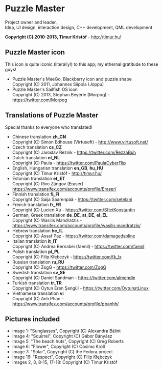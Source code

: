 Puzzle Master
=============

Project owner and leader,  
Idea, UI design, interaction design, C++ development, QML development

**Copyright (C) 2010-2013, Timur Kristóf** - http://timur.hu/

Puzzle Master icon
------------------

This icon is quite iconic (literally!) to this app; my ethernal gratitude to these guys!

* Puzzle Master's MeeGo, Blackberry icon and puzzle shape  
Copyright (C) 2011, Johannes Siipola (Joppu)
* Puzzle Master's Sailfish OS icon  
Copyright (C) 2013, Stephan Beyerle (Morpog) - https://twitter.com/Morpog

Translations of Puzzle Master
-----------------------------

Special thanks to everyone who translated!

* Chinese translation **zh_CN**  
Copyright (C) Simon Edhouse (Virtusoft) - http://www.virtusoft.net/
* Czech translation **cs_CZ**  
Copyright (C) Jaroslav Reznik - https://twitter.com/RezzaBuh
* Dutch translation **nl_NL**  
Copyright (C) Paula - https://twitter.com/PaulaCyberFlip
* English, Hungarian translation **en_GB**, **hu_HU**  
Copyright (C) Timur Kristóf - http://timur.hu/
* Estonian translation **et_ET**  
Copyright (C) Rivo Zängov (Eraser) - https://www.transifex.com/accounts/profile/Eraser/
* Finnish translation **fi_FI**  
Copyright (C) Saija Saarenpää - https://twitter.com/setelani
* French translation **fr_FR**  
Copyright (C) Lucien Xu - https://twitter.com/SfietKonstantin
* German, Greek translation **de_DE**, **at_DE**, **el_EL**  
Copyright (C) Wasilis Mandratzis - https://www.transifex.com/accounts/profile/wasilis.mandratzis/
* Hebrew translation **he_IL**  
Copyright (C) Assaf Paz - https://twitter.com/damagedspline
* Italian translation **it_IT**  
Copyright (C) Andrea Bernabei (faenil)  - https://twitter.com/faenil
* Polish translation **pl_PL**  
Copyright (C) Filip Kłębczyk - https://twitter.com/fk_lx
* Russian translation **ru_RU**  
Copyright (C) ZogG - https://twitter.com/ZogG
* Swedish translation **sv_SE**  
Copyright (C) Daniel Sandman - https://twitter.com/almehdin
* Turkish translation **tr_TR**  
Copyright (C) Oytun Eren Şengül - https://twitter.com/OytunatLinux
* Vietnamese translation **vi**  
Copyright (C) Anh Phan - https://www.transifex.com/accounts/profile/ppanhh/

Pictures included
-----------------

* image 1: "Sunglasses", Copyright (C) Alexandra Bálint
* image 4: "Squirrel", Copyright (C) Gábor Bányász
* image 5: "The beach huts", Copyright (C) Greg Roberts
* image 6: "Flower", Copyright (C) Cosimo Kroll
* image 7: "Solar", Copyright (C) the Fedora project
* image 16: "Respect", Copyright (C) Filip Kłębczyk
* images 2, 3, 8-15, 17-18: Copyright (C) Timur Kristóf


